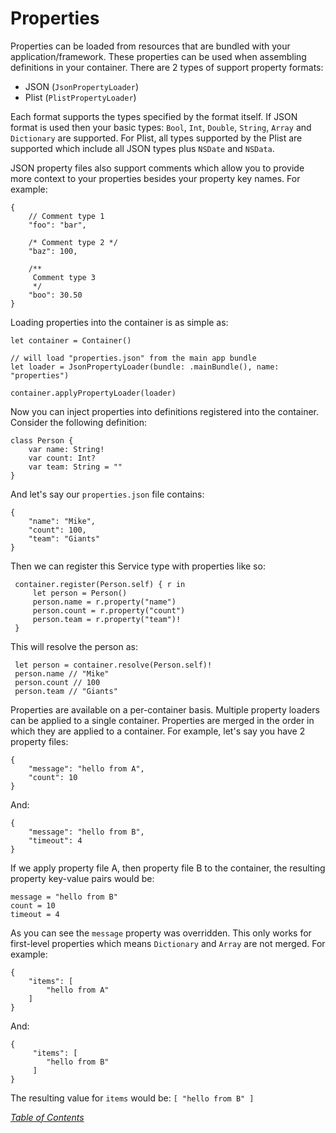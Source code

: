 # Properties
Properties can be loaded from resources that are bundled with your application/framework.
These properties can be used when assembling definitions in your container. There
are 2 types of support property formats:

 - JSON (`JsonPropertyLoader`)
 - Plist (`PlistPropertyLoader`)

Each format supports the types specified by the format itself. If JSON format is used
then your basic types: `Bool`, `Int`, `Double`, `String`, `Array` and `Dictionary` are
supported. For Plist, all types supported by the Plist are supported which include all
JSON types plus `NSDate` and `NSData`.

JSON property files also support comments which allow you to provide more context to
your properties besides your property key names. For example:

    {
        // Comment type 1
        "foo": "bar",

        /* Comment type 2 */
        "baz": 100,

        /**
         Comment type 3
         */
        "boo": 30.50
    }

Loading properties into the container is as simple as:

    let container = Container()

    // will load "properties.json" from the main app bundle
    let loader = JsonPropertyLoader(bundle: .mainBundle(), name: "properties")

    container.applyPropertyLoader(loader)

Now you can inject properties into definitions registered into the container. 
Consider the following definition:

    class Person {
        var name: String!
        var count: Int?
        var team: String = ""
    }

And let's say our `properties.json` file contains:

    {
        "name": "Mike",
        "count": 100,
        "team": "Giants"
    }

Then we can register this Service type with properties like so:

     container.register(Person.self) { r in
         let person = Person()
         person.name = r.property("name")
         person.count = r.property("count")
         person.team = r.property("team")!
     }

This will resolve the person as:

     let person = container.resolve(Person.self)!
     person.name // "Mike"
     person.count // 100
     person.team // "Giants"
   
Properties are available on a per-container basis. Multiple property loaders can be
applied to a single container. Properties are merged in the order in which they
are applied to a container. For example, let's say you have 2 property files:

    {
        "message": "hello from A",
        "count": 10
    }

And:

    {
        "message": "hello from B",
        "timeout": 4
    }

If we apply property file A, then property file B to the container, the resulting 
property key-value pairs would be:

    message = "hello from B"
    count = 10
    timeout = 4

As you can see the `message` property was overridden. This only works for first-level
properties which means `Dictionary` and `Array` are not merged. For example:

    {
        "items": [
            "hello from A"
        ]
    }

And:

    {
         "items": [
            "hello from B"
         ]
    }

The resulting value for `items` would be: `[ "hello from B" ]`

_[Table of Contents](README.md)_
